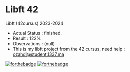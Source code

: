 # Libft 42
Libft (42cursus) 2023-2024
* Actual Status : finished.
* Result : 122%
* Observations : (null)
* This is my libft project from the 42 cursus, need help : ozahdi@student.1337.ma

  
[![forthebadge](https://forthebadge.com/images/badges/built-with-love.svg)](https://forthebadge.com)    [![forthebadge](https://forthebadge.com/images/badges/made-with-c.svg)](https://forthebadge.com)
